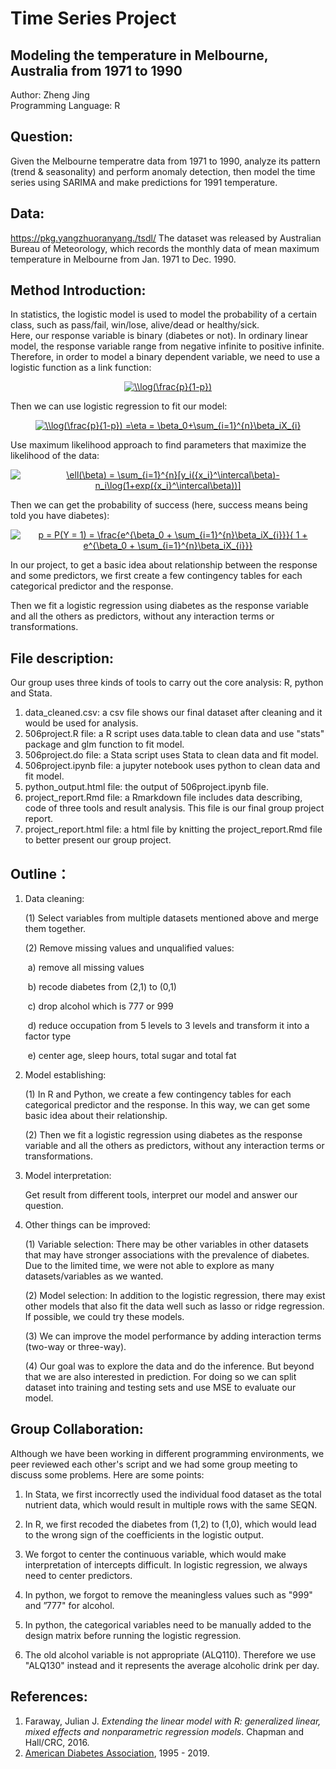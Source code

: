 
# Time Series Project <br>
## Modeling the temperature in Melbourne, Australia from 1971 to 1990 <br>

Author: Zheng Jing <br>
Programming Language: R <br>


## Question: 

Given the Melbourne temperatre data from 1971 to 1990, analyze its pattern (trend & seasonality) and perform anomaly detection, then model the time series using SARIMA and make predictions for 1991 temperature. <br>



## Data:
https://pkg.yangzhuoranyang./tsdl/
The dataset was released by Australian Bureau of Meteorology, which records the monthly data of mean maximum temperature in Melbourne from Jan. 1971 to Dec. 1990.

## Method Introduction:

In statistics, the logistic model is used to model the probability of a certain class, such as pass/fail, win/lose, alive/dead or healthy/sick. <br />Here, our response variable is binary (diabetes or not). In ordinary linear model, the response variable range from negative infinite to positive infinite. Therefore, in order to  model a binary dependent variable, we need to use a logistic function as a link function: <br />

<div align="center"><a href="https://www.codecogs.com/eqnedit.php?latex=\\log(\frac{p}{1-p})" target="_blank"><img src="https://latex.codecogs.com/gif.latex?\\log(\frac{p}{1-p})" title="\\log(\frac{p}{1-p})" /></a></div>

Then we can use logistic regression to fit our model: <br />

<div align="center"><a href="https://www.codecogs.com/eqnedit.php?latex=\\log(\frac{p}{1-p})&space;=\eta&space;=&space;\beta_0&plus;\sum_{i=1}^{n}\beta_iX_{i}" target="_blank"><img src="https://latex.codecogs.com/gif.latex?\\log(\frac{p}{1-p})&space;=\eta&space;=&space;\beta_0&plus;\sum_{i=1}^{n}\beta_iX_{i}" title="\\log(\frac{p}{1-p}) =\eta = \beta_0+\sum_{i=1}^{n}\beta_iX_{i}" /></a></div>

Use maximum likelihood approach to find parameters that maximize the likelihood of the data:  <br />

<div align="center"><a href="https://www.codecogs.com/eqnedit.php?latex=\ell(\beta)&space;=&space;\sum_{i=1}^{n}[y_i({x_i}^\intercal\beta)-n_i\log(1&plus;exp({x_i}^\intercal\beta))]" target="_blank"><img src="https://latex.codecogs.com/gif.latex?\ell(\beta)&space;=&space;\sum_{i=1}^{n}[y_i({x_i}^\intercal\beta)-n_i\log(1&plus;exp({x_i}^\intercal\beta))]" title="\ell(\beta) = \sum_{i=1}^{n}[y_i({x_i}^\intercal\beta)-n_i\log(1+exp({x_i}^\intercal\beta))]" /></a></div>

Then we can get the probability of success (here, success means being told you have diabetes):  <br />

<div align="center"><a href="https://www.codecogs.com/eqnedit.php?latex=p&space;=&space;P(Y&space;=&space;1)&space;=&space;\frac{e^{\beta_0&space;&plus;&space;\sum_{i=1}^{n}\beta_iX_{i}}}{&space;1&space;&plus;&space;e^{\beta_0&space;&plus;&space;\sum_{i=1}^{n}\beta_iX_{i}}}" target="_blank"><img src="https://latex.codecogs.com/gif.latex?p&space;=&space;P(Y&space;=&space;1)&space;=&space;\frac{e^{\beta_0&space;&plus;&space;\sum_{i=1}^{n}\beta_iX_{i}}}{&space;1&space;&plus;&space;e^{\beta_0&space;&plus;&space;\sum_{i=1}^{n}\beta_iX_{i}}}" title="p = P(Y = 1) = \frac{e^{\beta_0 + \sum_{i=1}^{n}\beta_iX_{i}}}{ 1 + e^{\beta_0 + \sum_{i=1}^{n}\beta_iX_{i}}}" /></a></div>

In our project, to get a basic idea about relationship between the response and some predictors, we first create a few contingency tables for each categorical predictor and the response.<br />

Then we fit a logistic regression using diabetes as the response variable and all the others as predictors, without any interaction terms or transformations. <br />



## File description:

Our group uses three kinds of tools to carry out the core analysis: R, python and Stata.

1. data_cleaned.csv: a csv file shows our final dataset after cleaning and it would be used for analysis.
2. 506project.R file: a R script uses data.table to clean data and use "stats" package and glm function to fit model. 
3. 506project.do file: a Stata script uses Stata to clean data and fit model. 
4. 506project.ipynb file: a jupyter notebook uses python to clean data and fit model. 
5. python_output.html file: the output of 506project.ipynb file.
6. project_report.Rmd file: a Rmarkdown file includes data describing, code of three tools and result analysis. This file is our final group project report.
7. project_report.html file: a html file by knitting the project_report.Rmd file to better present our group project.



## Outline：

1. Data cleaning:

   (1) Select variables from multiple datasets mentioned above and merge them together.

   (2) Remove missing values and unqualified values:

   ​	a) remove all missing values

   ​	b) recode diabetes from (2,1) to (0,1)

   ​	c) drop alcohol which is 777 or 999

   ​	d) reduce occupation from 5 levels to 3 levels and transform it into a factor type

   ​	e) center age, sleep hours, total sugar and total fat 

2. Model establishing:

   (1) In R and Python, we create a few contingency tables for each categorical predictor and the response. In this way, we can get some basic idea about their relationship.

   (2) Then we fit a logistic regression using diabetes as the response variable and all the others as predictors, without any interaction terms or transformations. 

3. Model interpretation: 

   Get result from different tools, interpret our model and answer our question.

4. Other things can be improved:

   (1) Variable selection: There may be other variables in other datasets that may have stronger associations with the prevalence of diabetes. Due to the limited time, we were not able to explore as many datasets/variables as we wanted.

   (2) Model selection: In addition to the logistic regression, there may exist other models that also fit the data well such as lasso or ridge regression. If possible, we could try these models.

   (3) We can improve the model performance by adding interaction terms (two-way or three-way).

   (4) Our goal was to explore the data and do the inference. But beyond that we are also interested in prediction. For doing so we can split dataset into training and testing sets and use MSE to evaluate our model.


## Group Collaboration:
Although we have been working in different programming environments, we peer reviewed each other's script and we had some group meeting to discuss some problems. Here are some points:

1.  In Stata, we first incorrectly used the individual food dataset as the total nutrient data, which would result in multiple rows with the same SEQN.

2.  In R, we first recoded the diabetes from (1,2) to (1,0), which would lead to the wrong sign of the coefficients in the logistic output. 

3.  We forgot to center the continuous variable, which would make interpretation of intercepts difficult. In logistic regression, we always need to center predictors. 

4.  In python, we forgot to remove the meaningless values such as "999" and ”777" for alcohol. 

5.  In python, the categorical variables need to be manually added to the design matrix before running the logistic regression. 

6.  The old alcohol variable is not appropriate (ALQ110). Therefore we use "ALQ130" instead and it represents the average alcoholic drink per day. 



## References:

1. Faraway, Julian J. *Extending the linear model with R: generalized linear, mixed effects and nonparametric regression models*. Chapman and Hall/CRC, 2016.
2. [American Diabetes Association](https://www.diabetes.org/), 1995 - 2019.

